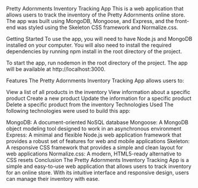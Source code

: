 Pretty Adornments Inventory Tracking App
This is a web application that allows users to track the inventory of the Pretty Adornments online store. The app was built using MongoDB, Mongoose, and Express, and the front-end was styled using the Skeleton CSS framework and Normalize.css.

Getting Started
To use the app, you will need to have Node.js and MongoDB installed on your computer. You will also need to install the required dependencies by running npm install in the root directory of the project.

To start the app, run nodemon in the root directory of the project. The app will be available at http://localhost:3000.

Features
The Pretty Adornments Inventory Tracking App allows users to:

View a list of all products in the inventory
View information about a specific product
Create a new product
Update the information for a specific product
Delete a specific product from the inventory
Technologies Used
The following technologies were used to build this app:

MongoDB: A document-oriented NoSQL database
Mongoose: A MongoDB object modeling tool designed to work in an asynchronous environment
Express: A minimal and flexible Node.js web application framework that provides a robust set of features for web and mobile applications
Skeleton: A responsive CSS framework that provides a simple and clean layout for web applications
Normalize.css: A modern, HTML5-ready alternative to CSS resets
Conclusion
The Pretty Adornments Inventory Tracking App is a simple and easy-to-use web application that allows users to track inventory for an online store. With its intuitive interface and responsive design, users can manage their inventory with ease.